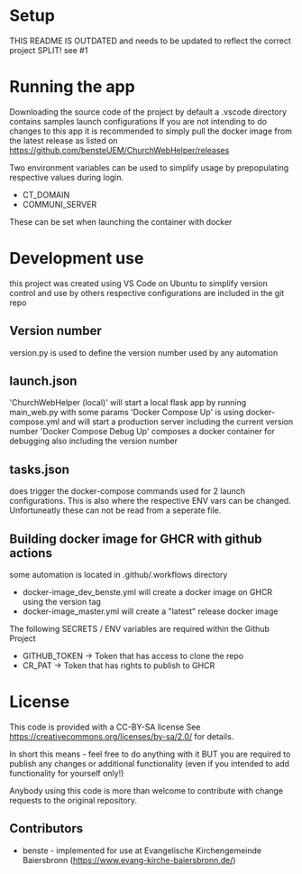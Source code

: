 # Setup

THIS README IS OUTDATED and needs to be updated to reflect the correct project SPLIT! see #1

# Running the app

Downloading the source code of the project by default a .vscode directory contains samples launch configurations
If you are not intending to do changes to this app it is recommended to simply pull the docker image from the latest release as listed on https://github.com/bensteUEM/ChurchWebHelper/releases

Two environment variables can be used to simplify usage by prepopulating respective values during login.
* CT_DOMAIN
* COMMUNI_SERVER

These can be set when launching the container with docker

# Development use
this project was created using VS Code on Ubuntu
to simplify version control and use by others respective configurations are included in the git repo

## Version number
version.py is used to define the version number used by any automation

## launch.json
 'ChurchWebHelper (local)' will start a local flask app by running main_web.py with some params
 'Docker Compose Up' is using docker-compose.yml and will start a production server including the current version number
 'Docker Compose Debug Up' composes a docker container for debugging also including the version number

## tasks.json
does trigger the docker-compose commands used for 2 launch configurations.
This is also where the respective ENV vars can be changed.
Unfortuneatly these can not be read from a seperate file.

## Building docker image for GHCR with github actions

some automation is located in .github/.workflows directory
- docker-image_dev_benste.yml will create a docker image on GHCR using the version tag
- docker-image_master.yml will create a "latest" release docker image

The following SECRETS / ENV variables are required within the Github Project
* GITHUB_TOKEN -> Token that has access to clone the repo
* CR_PAT -> Token that has rights to publish to GHCR

# License

This code is provided with a CC-BY-SA license
See https://creativecommons.org/licenses/by-sa/2.0/ for details.

In short this means - feel free to do anything with it
BUT you are required to publish any changes or additional functionality (even if you intended to add functionality for
yourself only!)

Anybody using this code is more than welcome to contribute with change requests to the original repository.

## Contributors

* benste - implemented for use at Evangelische Kirchengemeinde Baiersbronn (https://www.evang-kirche-baiersbronn.de/)
